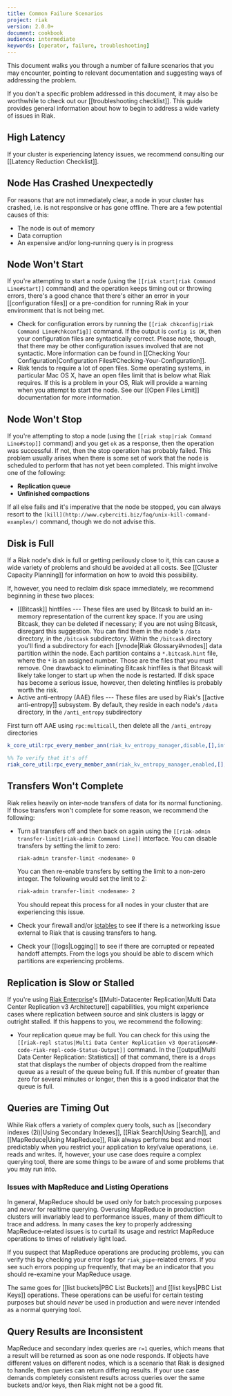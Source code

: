 ```yaml
---
title: Common Failure Scenarios
project: riak
version: 2.0.0+
document: cookbook
audience: intermediate
keywords: [operator, failure, troubleshooting]
---
```


This document walks you through a number of failure scenarios that you
may encounter, pointing to relevant documentation and suggesting ways of
addressing the problem.

If you don't a specific problem addressed in this document, it may also
be worthwhile to check out our [[troubleshooting checklist]]. This guide
provides general information about how to begin to address a wide
variety of issues in Riak.

## High Latency

If your cluster is experiencing latency issues, we recommend consulting
our [[Latency Reduction Checklist]].

## Node Has Crashed Unexpectedly

For reasons that are not immediately clear, a node in your cluster has
crashed, i.e. is not responsive or has gone offline. There are a few
potential causes of this:

* The node is out of memory
* Data corruption
* An expensive and/or long-running query is in progress

## Node Won't Start

If you're attempting to start a node (using the `[[riak start|riak
Command Line#start]]` command) and the operation keeps timing out or
throwing errors, there's a good chance that there's either an error in
your [[configuration files]] or a pre-condition for running Riak in your
environment that is not being met.

* Check for configuration errors by running the `[[riak chkconfig|riak
    Command Line#chkconfig]]` command. If the output is `config is OK`,
    then your configuration files are syntactically correct. Please
    note, though, that there may be other configuration issues involved
    that are not syntactic. More information can be found in [[Checking
    Your Configuration|Configuration
    Files#Checking-Your-Configuration]].
* Riak tends to require a lot of open files. Some operating systems, in
    particular Mac OS X, have an open files limit that is below what
    Riak requires. If this is a problem in your OS, Riak will provide a
    warning when you attempt to start the node. See our [[Open Files
    Limit]] documentation for more information.

## Node Won't Stop

If you're attempting to stop a node (using the `[[riak stop|riak Command
Line#stop]]` command) and you get `ok` as a response, then the operation
was successful. If not, then the stop operation has probably failed.
This problem usually arises when there is some set of work that the node
is scheduled to perform that has not yet been completed. This might
involve one of the following:

* **Replication queue**
* **Unfinished compactions**

If all else fails and it's imperative that the node be stopped, you can
always resort to the
`[kill](http://www.cyberciti.biz/faq/unix-kill-command-examples/)`
command, though we do not advise this.

## Disk is Full

If a Riak node's disk is full or getting perilously close to it, this
can cause a wide variety of problems and should be avoided at all costs.
See [[Cluster Capacity Planning]] for information on how to avoid this
possibility.

If, however, you need to reclaim disk space immediately, we recommend
beginning in these two places:

* [[Bitcask]] hintfiles --- These files are used by Bitcask to build an
    in-memory representation of the current key space. If you are using
    Bitcask, they can be deleted if necessary; if you are not using
    Bitcask, disregard this suggestion. You can find them in the node's
    `/data` directory, in the `/bitcask` subdirectory. Within the
    `/bitcask` directory you'll find a subdirectory for each
    [[vnode|Riak Glossary#vnodes]] data partition within the node. Each
    partition contains a `*.bitcask.hint` file, where the `*` is an
    assigned number. Those are the files that you must remove. One
    drawback to eliminating Bitcask hintfiles is that Bitcask will
    likely take longer to start up when the node is restarted. If disk
    space has become a serious issue, however, then deleting hintfiles
    is probably worth the risk.
* Active anti-entropy \(AAE) files --- These files are used by
    Riak's [[active anti-entropy]] subsystem. By default, they reside in
    each node's `/data` directory, in the `/anti_entropy` subdirectory

First turn off AAE using `rpc:multicall`, then delete all the
`/anti_entropy` directories

```erlang
k_core_util:rpc_every_member_ann(riak_kv_entropy_manager,disable,[],infinity).

%% To verify that it's off
riak_core_util:rpc_every_member_ann(riak_kv_entropy_manager,enabled,[],infinity).
```

## Transfers Won't Complete

Riak relies heavily on inter-node transfers of data for its normal
functioning. If those transfers won't complete for some reason, we
recommend the following:

* Turn all transfers off and then back on again using the `[[riak-admin
    transfer-limit|riak-admin Command Line]]` interface. You can disable
    transfers by setting the limit to zero:

    ```bash
    riak-admin transfer-limit <nodename> 0
    ```

    You can then re-enable transfers by setting the limit to a non-zero
    integer. The following would set the limit to 2:

    ```bash
    riak-admin transfer-limit <nodename> 2
    ```

    You should repeat this process for all nodes in your cluster that
    are experiencing this issue.
* Check your firewall and/or
    [iptables](http://en.wikipedia.org/wiki/Iptables) to see if there is
    a networking issue external to Riak that is causing transfers to
    hang.
* Check your [[logs|Logging]] to see if there are corrupted or repeated
    handoff attempts. From the logs you should be able to discern which
    partitions are experiencing problems.

## Replication is Slow or Stalled

If you're using [Riak Enterprise](http://basho.com/riak-enterprise/)'s
[[Multi-Datacenter Replication|Multi Data Center Replication v3
Architecture]] capabilities, you might experience cases where
replication between source and sink clusters is laggy or outright
stalled. If this happens to you, we recommend the following:

* Your replication queue may be full. You can check for this using the
    `[[riak-repl status|Multi Data Center Replication v3
    Operations##-code-riak-repl-code-Status-Output]]` command. In the
    [[output|Multi Data Center Replication: Statistics]] of that
    command, there is a `drops` stat that displays the number of objects
    dropped from the realtime queue as a result of the queue being full.
    If this number of greater than zero for several minutes or longer,
    then this is a good indicator that the queue is full.

## Queries are Timing Out

While Riak offers a variety of complex query tools, such as [[secondary
indexes (2i)|Using Secondary Indexes]], [[Riak Search|Using Search]],
and [[MapReduce|Using MapReduce]], Riak always performs best and most
predictably when you restrict your application to key/value operations,
i.e. reads and writes. If, however, your use case does require a complex
querying tool, there are some things to be aware of and some problems
that you may run into.

### Issues with MapReduce and Listing Operations

In general, MapReduce should be used only for batch processing purposes
and _never_ for realtime querying. Overusing MapReduce in production
clusters will invariably lead to performance issues, many of them
difficult to trace and address. In many cases the key to properly
addressing MapReduce-related issues is to curtail its usage and restrict
MapReduce operations to times of relatively light load.

If you suspect that MapReduce operations are producing problems, you can
verify this by checking your error logs for `riak_pipe`-related errors.
If you see such errors popping up frequently, that may be an indicator
that you should re-examine your MapReduce usage.

The same goes for [[list buckets|PBC List Buckets]] and [[list keys|PBC
List Keys]] operations. These operations can be useful for certain
testing purposes but should _never_ be used in production and were never
intended as a normal querying tool.

## Query Results are Inconsistent

MapReduce and secondary index queries are `r=1` queries, which means
that a result will be returned as soon as one node responds. If objects
have different values on different nodes, which is a scenario that Riak
is designed to handle, then queries can return differing results. If
your use case demands completely consistent results across queries over
the same buckets and/or keys, then Riak might not be a good fit.
